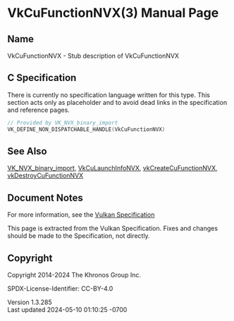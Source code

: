 # VkCuFunctionNVX(3) Manual Page

## Name

VkCuFunctionNVX - Stub description of VkCuFunctionNVX



## <a href="#_c_specification" class="anchor"></a>C Specification

There is currently no specification language written for this type. This
section acts only as placeholder and to avoid dead links in the
specification and reference pages.

``` c
// Provided by VK_NVX_binary_import
VK_DEFINE_NON_DISPATCHABLE_HANDLE(VkCuFunctionNVX)
```

## <a href="#_see_also" class="anchor"></a>See Also

[VK_NVX_binary_import](https://registry.khronos.org/vulkan/specs/1.3-extensions/man/html/VK_NVX_binary_import.html),
[VkCuLaunchInfoNVX](https://registry.khronos.org/vulkan/specs/1.3-extensions/man/html/VkCuLaunchInfoNVX.html),
[vkCreateCuFunctionNVX](https://registry.khronos.org/vulkan/specs/1.3-extensions/man/html/vkCreateCuFunctionNVX.html),
[vkDestroyCuFunctionNVX](https://registry.khronos.org/vulkan/specs/1.3-extensions/man/html/vkDestroyCuFunctionNVX.html)

## <a href="#_document_notes" class="anchor"></a>Document Notes

For more information, see the <a
href="https://registry.khronos.org/vulkan/specs/1.3-extensions/html/vkspec.html#VkCuFunctionNVX"
target="_blank" rel="noopener">Vulkan Specification</a>

This page is extracted from the Vulkan Specification. Fixes and changes
should be made to the Specification, not directly.

## <a href="#_copyright" class="anchor"></a>Copyright

Copyright 2014-2024 The Khronos Group Inc.

SPDX-License-Identifier: CC-BY-4.0

Version 1.3.285  
Last updated 2024-05-10 01:10:25 -0700
